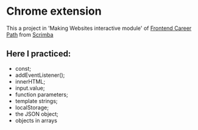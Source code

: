 # Chrome extension
This a project in 'Making Websites interactive module' of [Frontend Career Path](https://github.com/annamourasobral/Frontend-Career-Path) from [Scrimba](https://scrimba.com)

## Here I practiced:
- const;
- addEventListener();
- innerHTML;
- input.value;
- function parameters;
- template strings;
- localStorage;
- the JSON object;
- objects in arrays

